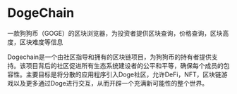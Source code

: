 # DogeChain


一款狗狗币（GOGE）的区块浏览器，为投资者提供区块查询，价格查询，区块高度，区块难度等信息

Dogechain是一个由社区指导和拥有的区块链项目，为狗狗币的持有者提供支持。该项目背后的社区促进所有生态系统建设者的公平和平等，确保每个成员的包容性。主要目标是将分散的应用程序引入Doge社区，允许DeFi，NFT，区块链游戏以及更多通过Doge进行交互，从而开辟一个充满新可能性的整个世界。
